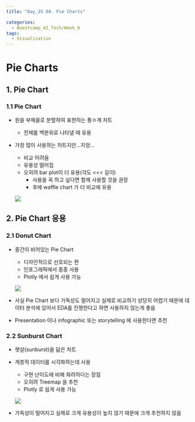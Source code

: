 ```yaml
---
title: "Day_25 04. Pie Charts"

categories:
  - Boostcamp_AI_Tech/Week_6
tags:
  - Visualization
---
```


# Pie Charts

## 1. Pie Chart

### 1.1 Pie Chart

- 원을 부채꼴로 분할하여 표현하는 통ㅇ계 차트
  - 전체를 백분위로 나타낼 때 유용

- 가장 많이 사용하는 차트지만...지양...
  - 비교 어려움
  - 유용성 떨어짐
  - 오히려 bar plot이 더 유용(각도 <<< 길이)
    - 사용을 꼭 하고 싶다면 함께 사용할 것을 권장
    - 후에 waffle chart 가 더 비교에 유용
  
  ![]({{site.url}}/assets/images/1630930958981.png)

## 2. Pie Chart 응용

### 2.1 Donut Chart

- 중간이 비어있는 Pie Chart
  - 디자인적으로 선호되는 편
  - 인포그래픽에서 종종 사용
  - Plotly 에서 쉽게 사용 가능

  ![]({{site.url}}/assets/images/1630930998855.png)

- 사실 Pie Chart 보다 가독성도 떨어지고 실제로 비교하기 상당히 어렵기 때문에 데이터 분석에 있어서 
EDA를 진행한다고 하면 사용하지 않는게 좋음
- Presentation 이나 infographic 또는 storytelling 에 사용한다면 추천

### 2.2 Sunburst Chart

- 햇살(sunburst)을 닮은 차트
- 계층적 데이터를 시각화하는데 사용
  - 구현 난이도에 비해 화려하다는 장점
  - 오히려 Treemap 을 추천
  - Plotly 로 쉽게 사용 가능

  ![]({{site.url}}/assets/images/1630931162425.png)

- 가독성이 떨어지고 실제로 크게 유용성이 높지 않기 때문에 크게 추천하지 않음
